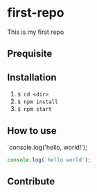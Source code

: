 # first-repo
This is my first repo

## Prequisite

## Installation

1. `$ cd <dir>`
2. `$ npm install`
3. `$ npm start`


## How to use

`console.log('hello, world!');

```javascript
console.log('hello world');
```

## Contribute
